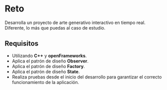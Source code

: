 # Reto

Desarrolla un proyecto de arte generativo interactivo en tiempo real. Diferente, lo más que puedas al caso de estudio.

## Requisitos

- Utilizando **C++** y **openFrameworks**.
- Aplica el patrón de diseño **Observer**.
- Aplica el patrón de diseño **Factory**.
- Aplica el patrón de diseño **State**.
- Realiza pruebas desde el inicio del desarrollo para garantizar el correcto funcionamiento de la aplicación.

